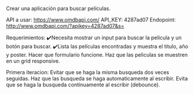 Crear una aplicación para buscar películas.

API a usar:
https://www.omdbapi.com/
API_KEY: 4287ad07
Endopoint: http://www.omdbapi.com/?apikey=4287ad07&s=

Requerimientos:
✔️Necesita mostrar un input para buscar la película y un botón para buscar.
✔️Lista las películas encontradas y muestra el titulo, año y poster.
Hacer que formulario funcione.
Haz que las peliculas se muestren en un grid responsive.

Primera iteracion:
Evitar que se haga la misma busqueda dos veces seguidas.
Haz que las busqueda se haga automaticamente al escribir.
Evita que se haga la busqueda continuamente al escribir (debounce).


